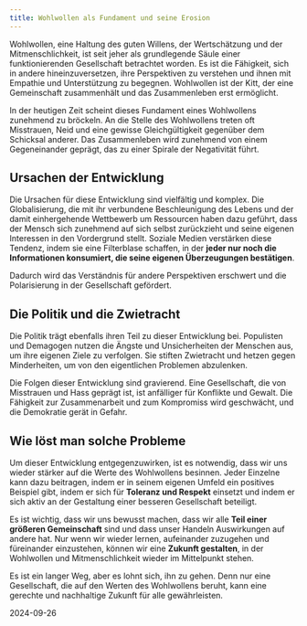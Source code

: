 ```yaml
---
title: Wohlwollen als Fundament und seine Erosion
---
```

Wohlwollen, eine Haltung des guten Willens, der Wertschätzung und der Mitmenschlichkeit, ist seit jeher als grundlegende Säule einer funktionierenden Gesellschaft betrachtet worden. Es ist die Fähigkeit, sich in andere hineinzuversetzen, ihre Perspektiven zu verstehen und ihnen mit Empathie und Unterstützung zu begegnen. Wohlwollen ist der Kitt, der eine Gemeinschaft zusammenhält und das Zusammenleben erst ermöglicht.

In der heutigen Zeit scheint dieses Fundament eines Wohlwollens zunehmend zu bröckeln. An die Stelle des Wohlwollens treten oft Misstrauen, Neid und eine gewisse Gleichgültigkeit gegenüber dem Schicksal anderer. Das Zusammenleben wird zunehmend von einem Gegeneinander geprägt, das zu einer Spirale der Negativität führt.

## Ursachen der Entwicklung

Die Ursachen für diese Entwicklung sind vielfältig und komplex. Die Globalisierung, die mit ihr verbundene Beschleunigung des Lebens und der damit einhergehende Wettbewerb um Ressourcen haben dazu geführt, dass der Mensch sich zunehmend auf sich selbst zurückzieht und seine eigenen Interessen in den Vordergrund stellt. Soziale Medien verstärken diese Tendenz, indem sie eine Filterblase schaffen, in der **jeder nur noch die Informationen konsumiert, die seine eigenen Überzeugungen bestätigen**. 

Dadurch wird das Verständnis für andere Perspektiven erschwert und die Polarisierung in der Gesellschaft gefördert.

## Die Politik und die Zwietracht

Die Politik trägt ebenfalls ihren Teil zu dieser Entwicklung bei. Populisten und Demagogen nutzen die Ängste und Unsicherheiten der Menschen aus, um ihre eigenen Ziele zu verfolgen. Sie stiften Zwietracht und hetzen gegen Minderheiten, um von den eigentlichen Problemen abzulenken.

Die Folgen dieser Entwicklung sind gravierend. Eine Gesellschaft, die von Misstrauen und Hass geprägt ist, ist anfälliger für Konflikte und Gewalt. Die Fähigkeit zur Zusammenarbeit und zum Kompromiss wird geschwächt, und die Demokratie gerät in Gefahr.

## Wie löst man solche Probleme 

Um dieser Entwicklung entgegenzuwirken, ist es notwendig, dass wir uns wieder stärker auf die Werte des Wohlwollens besinnen. Jeder Einzelne kann dazu beitragen, indem er in seinem eigenen Umfeld ein positives Beispiel gibt, indem er sich für **Toleranz und Respekt** einsetzt und indem er sich aktiv an der Gestaltung einer besseren Gesellschaft beteiligt.

Es ist wichtig, dass wir uns bewusst machen, dass wir alle **Teil einer größeren Gemeinschaft** sind und dass unser Handeln Auswirkungen auf andere hat. Nur wenn wir wieder lernen, aufeinander zuzugehen und füreinander einzustehen, können wir eine **Zukunft gestalten**, in der Wohlwollen und Mitmenschlichkeit wieder im Mittelpunkt stehen.

Es ist ein langer Weg, aber es lohnt sich, ihn zu gehen. Denn nur eine Gesellschaft, die auf den Werten des Wohlwollens beruht, kann eine gerechte und nachhaltige Zukunft für alle gewährleisten.

2024-09-26